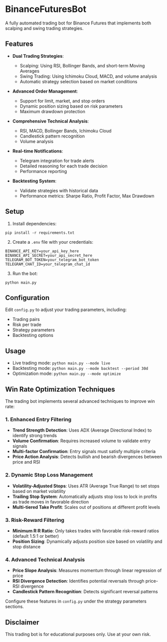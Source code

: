 # BinanceFuturesBot

A fully automated trading bot for Binance Futures that implements both scalping and swing trading strategies.

## Features

- **Dual Trading Strategies**:
  - Scalping: Using RSI, Bollinger Bands, and short-term Moving Averages
  - Swing Trading: Using Ichimoku Cloud, MACD, and volume analysis
  - Automatic strategy selection based on market conditions

- **Advanced Order Management**:
  - Support for limit, market, and stop orders
  - Dynamic position sizing based on risk parameters
  - Maximum drawdown protection

- **Comprehensive Technical Analysis**:
  - RSI, MACD, Bollinger Bands, Ichimoku Cloud
  - Candlestick pattern recognition
  - Volume analysis

- **Real-time Notifications**:
  - Telegram integration for trade alerts
  - Detailed reasoning for each trade decision
  - Performance reporting

- **Backtesting System**:
  - Validate strategies with historical data
  - Performance metrics: Sharpe Ratio, Profit Factor, Max Drawdown

## Setup

1. Install dependencies:
```
pip install -r requirements.txt
```

2. Create a `.env` file with your credentials:
```
BINANCE_API_KEY=your_api_key_here
BINANCE_API_SECRET=your_api_secret_here
TELEGRAM_BOT_TOKEN=your_telegram_bot_token
TELEGRAM_CHAT_ID=your_telegram_chat_id
```

3. Run the bot:
```
python main.py
```

## Configuration

Edit `config.py` to adjust your trading parameters, including:
- Trading pairs
- Risk per trade
- Strategy parameters
- Backtesting options

## Usage

- Live trading mode: `python main.py --mode live`
- Backtesting mode: `python main.py --mode backtest --period 30d`
- Optimization mode: `python main.py --mode optimize`

## Win Rate Optimization Techniques

The trading bot implements several advanced techniques to improve win rate:

### 1. Enhanced Entry Filtering

- **Trend Strength Detection**: Uses ADX (Average Directional Index) to identify strong trends
- **Volume Confirmation**: Requires increased volume to validate entry signals
- **Multi-factor Confirmation**: Entry signals must satisfy multiple criteria
- **Price Action Analysis**: Detects bullish and bearish divergences between price and RSI

### 2. Dynamic Stop Loss Management

- **Volatility-Adjusted Stops**: Uses ATR (Average True Range) to set stops based on market volatility
- **Trailing Stop System**: Automatically adjusts stop loss to lock in profits as trade moves in favorable direction
- **Multi-tiered Take Profit**: Scales out of positions at different profit levels

### 3. Risk-Reward Filtering

- **Minimum R:R Ratio**: Only takes trades with favorable risk-reward ratios (default 1.5:1 or better)
- **Position Sizing**: Dynamically adjusts position size based on volatility and stop distance

### 4. Advanced Technical Analysis

- **Price Slope Analysis**: Measures momentum through linear regression of price
- **RSI Divergence Detection**: Identifies potential reversals through price-RSI divergence
- **Candlestick Pattern Recognition**: Detects significant reversal patterns

Configure these features in `config.py` under the strategy parameters sections.

## Disclaimer

This trading bot is for educational purposes only. Use at your own risk.
